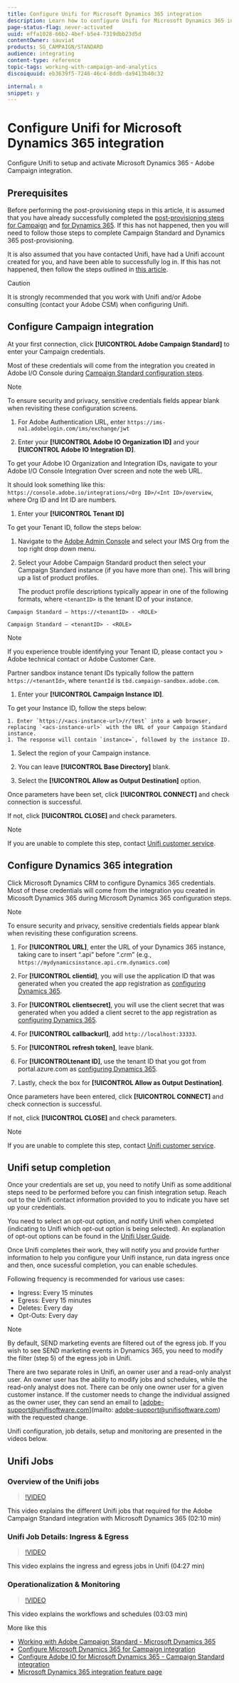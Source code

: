 ```yaml
---
title: Configure Unifi for Microsoft Dynamics 365 integration
description: Learn how to configure Unifi for Microsoft Dynamics 365 integration
page-status-flag: never-activated
uuid: effa1028-66b2-4bef-b5e4-7319dbb23d5d
contentOwner: sauviat
products: SG_CAMPAIGN/STANDARD
audience: integrating
content-type: reference
topic-tags: working-with-campaign-and-analytics
discoiquuid: eb3639f5-7246-46c4-8ddb-da9413b40c32

internal: n
snippet: y
---
```



# Configure Unifi for Microsoft Dynamics 365 integration

Configure Unifi to setup and activate Microsoft Dynamics 365 - Adobe Campaign integration.

## Prerequisites

Before performing the post-provisioning steps in this article, it is assumed that you have already successfully completed the [post-provisioning steps for Campaign](../../integrating/using/configure-adobe-io-for-ms-dynamic.md) and [for Dynamics 365](../../integrating/using/configure-microsoft-dynamics-365-for-campaign-integration.md).  If this has not happened, then you will need to follow those steps to complete Campaign Standard and Dynamics 365 post-provisioning.

It is also assumed that you have contacted Unifi, have had a Unifi account created for you, and have been able to successfully log in.  If this has not happened, then follow the steps outlined in [this article](../../integrating/using/working-with-campaign-standard-and-microsoft-dynamics-365.md).

>[!CAUTION]
>
>It is strongly recommended that you work with Unifi and/or Adobe consulting (contact your Adobe CSM) when configuring Unifi.

## Configure Campaign integration

At your first connection, click **[!UICONTROL Adobe Campaign Standard]** to enter your Campaign credentials.

Most of these credentials will come from the integration you created in Adobe I/O Console during [Campaign Standard configuration steps](../../integrating/using/configure-adobe-io-for-ms-dynamic.md). 

>[!NOTE]
>
>To ensure security and privacy, sensitive credentials fields appear blank when revisiting these configuration screens.

1. For Adobe Authentication URL, enter `https://ims-na1.adobelogin.com/ims/exchange/jwt`

1. Enter your **[!UICONTROL Adobe IO Organization ID]** and your **[!UICONTROL Adobe IO Integration ID]**.

To get your Adobe IO Organization and Integration IDs, navigate to your Adobe I/O Console Integration Over screen and note the web URL. 

It should look something like this: `https://console.adobe.io/integrations/<Org ID>/<Int ID>/overview`, where Org ID and Int ID are numbers. 

1. Enter your **[!UICONTROL Tenant ID]**

To get your Tenant ID, follow the steps below:

 1. Navigate to the [Adobe Admin Console](https://adminconsole.adobe.com/) and select your IMS Org from the top right drop down menu.
 1. Select your Adobe Campaign Standard product then select your Campaign  Standard instance (if you have more than one).  This will bring up a list of product profiles.

    The product profile descriptions typically appear in one of the following formats, where `<tenantID>` is the tenant ID of your instance.

`Campaign Standard – https://<tenantID> - <ROLE>`

`Campaign Standard – <tenantID> - <ROLE>`

>[!NOTE]
>
>If you experience trouble identifying your Tenant ID, please contact you > Adobe technical contact or Adobe Customer Care.
>
>Partner sandbox instance tenant IDs typically follow the pattern `https://<tenantId>`, where `tenantId` is  `tbd.campaign-sandbox.adobe.com`.

1. Enter your **[!UICONTROL Campaign Instance ID]**.

To get your Instance ID, follow the steps below: 

    1. Enter `https://<acs-instance-url>/r/test` into a web browser, replacing `<acs-instance-url>` with the URL of your Campaign Standard instance.
    1. The response will contain `instance=`, followed by the instance ID.

1. Select the region of your Campaign instance.

1. You can leave **[!UICONTROL Base Directory]** blank.

1. Select the **[!UICONTROL Allow as Output Destination]** option.

Once parameters have been set, click **[!UICONTROL CONNECT]** and check connection is successful. 

If not, click **[!UICONTROL CLOSE]** and check parameters.

>[!NOTE]
>
>If you are unable to complete this step, contact [Unifi customer service](mailto:support@unifisoftware.atlassian.net).

## Configure Dynamics 365 integration

Click Microsoft Dynamics CRM to configure Dynamics 365 credentials. Most of these credentials will come from the integration you created in Micosoft Dynamics 365 during Microsoft Dynamics 365 configuration steps.

>[!NOTE]
>
>To ensure security and privacy, sensitive credentials fields appear blank when revisiting these configuration screens.

1. For **[!UICONTROL URL]**, enter the URL of your Dynamics 365 instance, taking care to insert “.api” before “.crm” (e.g., `https://mydynamicsinstance.api.crm.dynamics.com`)

1. For **[!UICONTROL clientid]**, you will use the application ID that was generated when you created the app registration as [configuring Dynamics 365](../../integrating/using/configure-microsoft-dynamics-365-for-campaign-integration.md).

1. For **[!UICONTROL clientsecret]**, you will use the client secret that was generated when you added a client secret to the app registration as [configuring Dynamics 365](../../integrating/using/configure-microsoft-dynamics-365-for-campaign-integration.md).

1. For **[!UICONTROL callbackurl]**, add `http://localhost:33333`.

1. For **[!UICONTROL refresh token]**, leave blank.

1. For **[!UICONTROLtenant ID]**, use the tenant ID that you got from portal.azure.com as [configuring Dynamics 365](../../integrating/using/configure-microsoft-dynamics-365-for-campaign-integration.md).

1. Lastly, check the box for **[!UICONTROL Allow as Output Destination]**.

Once parameters have been entered, click **[!UICONTROL CONNECT]** and check connection is successful. 

If not, click **[!UICONTROL CLOSE]** and check parameters.

>[!NOTE]
>
>If you are unable to complete this step, contact [Unifi customer service](mailto:support@unifisoftware.atlassian.net).

## Unifi setup completion

Once your credentials are set up, you need to notify Unifi as some additional steps need to be performed before you can finish integration setup.  Reach out to the Unifi contact information provided to you to indicate you have set up your credentials.  

You need to select an opt-out option, and notify Unifi when completed (indicating to Unifi which opt-out option is being selected).  An explanation of opt-out options can be found in the [Unifi User Guide](https://drive.google.com/drive/folders/16seHF45e6bFxHX15zWLqFLEXymCuA_wn). 

Once Unifi completes their work, they will notify you and provide further information to help you configure your Unifi instance, run data ingress once and then, once sucessful completion, you can enable schedules.

Following frequency is recommended for various use cases:

* Ingress: Every 15 minutes
* Egress: Every 15 minutes
* Deletes: Every day
* Opt-Outs: Every day

>[!NOTE]
>
>By default, SEND marketing events are filtered out of the egress job.  If you wish to see SEND marketing events in Dynamics 365, you need to modify the filter (step 5) of the egress job in Unifi.

There are two separate roles in Unifi, an owner user and a read-only analyst user. An owner user has the ability to modify jobs and schedules, while the read-only analyst does not.  There can be only one owner user for a given customer instance.  If the customer needs to change the individual assigned as the owner user, they can send an email to [adobe-support@unifisoftware.com](mailto: adobe-support@unifisoftware.com) with the requested change.

Unifi configuration, job details, setup and monitoring are presented in the videos below.

## Unifi Jobs

### Overview of the Unifi jobs

>[!VIDEO](https://video.tv.adobe.com/v/27392)

This video explains the different Unifi jobs that required for the Adobe Campaign Standard integration with Microsoft Dynamics 365 (02:10 min)

### Unifi Job Details: Ingress & Egress

>[!VIDEO](https://video.tv.adobe.com/v/27396)

This video explains the ingress and egress jobs in Unifi (04:27 min)

### Operationalization & Monitoring

>[!VIDEO](https://video.tv.adobe.com/v/27391)

This video explains the workflows and schedules (03:03 min)

More like this
* [Working with Adobe Campaign Standard - Microsoft Dynamics 365](../../integrating/using/working-with-campaign-standard-and-microsoft-dynamics-365.md)
* [Configure Microsoft Dynamics 365 for Campaign integration](../../integrating/using/configure-microsoft-dynamics-365-for-campaign-integration.md)
* [Configure Adobe IO for Microsoft Dynamics 365 - Campaign Standard integration](../../integrating/using/configure-adobe-io-for-ms-dynamic.md)
* [Microsoft Dynamics 365 integration feature page](https://helpx.adobe.com/campaign/kt/acs/using/acs-ms-dynamics-crm-connector-tutorial.html)